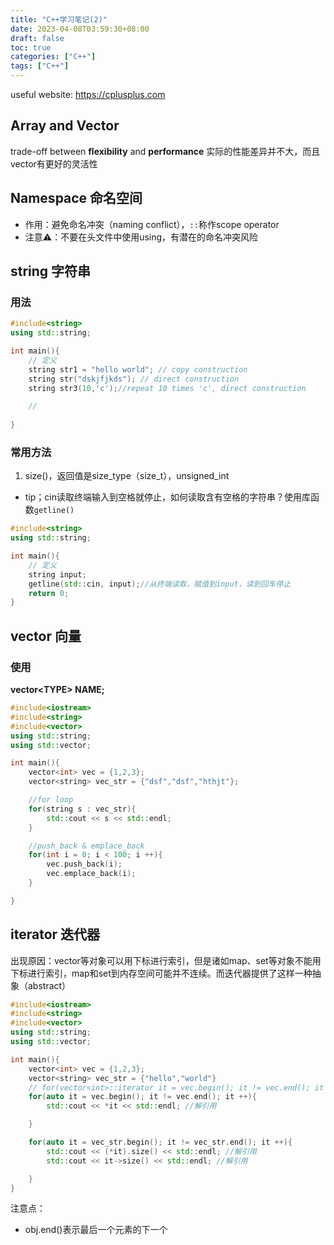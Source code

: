 ```yaml
---
title: "C++学习笔记(2)"
date: 2023-04-08T03:59:30+08:00
draft: false
toc: true
categories: ["C++"]
tags: ["C++"]
---
```

useful website: https://cplusplus.com
## Array and Vector
trade-off between **flexibility** and **performance**
实际的性能差异并不大，而且vector有更好的灵活性

## Namespace 命名空间
- 作用：避免命名冲突（naming conflict），`::`称作scope operator
- 注意⚠️：不要在头文件中使用using，有潜在的命名冲突风险

## string 字符串

### 用法
```cpp
#include<string>
using std::string;

int main(){
    // 定义
    string str1 = "hello world"; // copy construction
    string str("dskjfjkds"); // direct construction
    string str3(10,'c');//repeat 10 times 'c', direct construction

    //
    
}
```
### 常用方法
1. size()，返回值是size_type（size_t），unsigned_int
- tip；cin读取终端输入到空格就停止，如何读取含有空格的字符串？使用库函数`getline()`
```cpp
#include<string>
using std::string;

int main(){
    // 定义
    string input;
    getline(std::cin, input);//从终端读取，赋值到input，读到回车停止
    return 0;
}
```

## vector 向量
### 使用
**vector\<TYPE\> NAME;**
```cpp
#include<iostream>
#include<string>
#include<vector>
using std::string;
using std::vector;

int main(){
    vector<int> vec = {1,2,3};
    vector<string> vec_str = {"dsf","dsf","hthjt"};

    //for loop
    for(string s : vec_str){
        std::cout << s << std::endl;
    }

    //push_back & emplace_back
    for(int i = 0; i < 100; i ++){
        vec.push_back(i);
        vec.emplace_back(i);
    } 

}
```

## iterator 迭代器
出现原因：vector等对象可以用下标进行索引，但是诸如map、set等对象不能用下标进行索引，map和set到内存空间可能并不连续。而迭代器提供了这样一种抽象（abstract）


```cpp
#include<iostream>
#include<string>
#include<vector>
using std::string;
using std::vector;

int main(){
    vector<int> vec = {1,2,3};
    vector<string> vec_str = {"hello","world"}
    // for(vector<int>::iterator it = vec.begin(); it != vec.end(); it ++)
    for(auto it = vec.begin(); it != vec.end(); it ++){
        std::cout << *it << std::endl; //解引用

    }

    for(auto it = vec_str.begin(); it != vec_str.end(); it ++){
        std::cout << (*it).size() << std::endl; //解引用
        std::cout << it->size() << std::endl; //解引用

    }
}
```

注意点：
- obj.end()表示最后一个元素的下一个